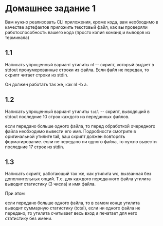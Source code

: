 # Домашнее задание 1
Вам нужно реализовать CLI приложения, кроме кода, вам необходимо в качестве артефактов приложить текстовый файл, как вы проверяли работоспособность вашего кода (просто копия команд и выводов из терминала)

## 1.1
Написать упрощенный вариант утилиты nl -- скрипт, который выдает в stdout пронумерованные строки из файла. Если файл не передан, то скрипт читает строки из stdin.

Он должен работать так же, как nl -b a.

## 1.2
Написать упрощенный вариант утилиты `tail` -- скрипт, выводящий в stdout последние 10 строк каждого из переданных файлов.

если передано больше одного файла, то перед обработкой очередного файла необходимо вывести его имя. Подробности смотрите в оригинальной утилите tail, ваш скрипт должен повторять форматирование.
если не передано ни одного файла, то нужно вывести последние 17 строк из stdin.
## 1.3
Написать скрипт, работающий так же, как утилита wc, вызванная без дополнительных опций. Т.е. для каждого переданного файла утилита выводит статистику (3 числа) и имя файла.

При этом

если передано больше одного файла, то в самом конце утилита выводит суммарную статистику (total),
если ни одного файла не передано, то утилита считывает весь вход и печатает для него статистику без имени.

